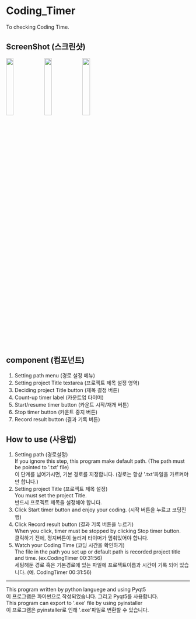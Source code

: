 # Coding_Timer
To checking Coding Time.

## ScreenShot (스크린샷)
<div>
<img src="https://user-images.githubusercontent.com/74485195/103400752-a671a300-4b89-11eb-9657-1247b50de0e7.PNG" width="20%"></img>
<img src="https://user-images.githubusercontent.com/74485195/103400757-a8d3fd00-4b89-11eb-8627-bd552d6ce0ef.PNG" width="20%"></img>
<img src="https://user-images.githubusercontent.com/74485195/103400761-aa052a00-4b89-11eb-95ed-7e928e2e2f31.PNG" width="20%"></img>
</div>
  
## component (컴포넌트)
1. Setting path menu (경로 설정 메뉴)
2. Setting project Title textarea (프로젝트 제목 설정 영역)
3. Deciding project Title button (제목 결정 버튼)
4. Count-up timer label (카운트업 타이머)
5. Start/resume timer button (카운트 시작/재개 버튼)
6. Stop timer button (카운트 중지 버튼)
7. Record result button (결과 기록 버튼)
  
## How to use (사용법)
1. Setting path (경로설정)  
 If you ignore this step, this program make default path. (The path must be pointed to '.txt' file)  
 이 단계를 넘어가시면, 기본 경로를 지정합니다.  (경로는 항상 '.txt'파일을 가르켜야만 합니다.)
2. Setting project Title (프로젝트 제목 설정)  
 You must set the project Title.  
 반드시 프로젝트 제목을 설정해야 합니다.
3. Click Start timer button and enjoy your coding. (시작 버튼을 누르고 코딩진행)
4. Click Record result button (결과 기록 버튼을 누르기)  
 When you click, timer must be stopped by clicking Stop timer button.  
 클릭하기 전에, 정지버튼이 눌러저 타이머가 멈춰있어야 합니다.  
5. Watch your Coding Time (코딩 시간을 확인하기)  
 The file in the path you set up or default path is recorded project title and time. (ex.CodingTimer 00:31:56)  
 세팅해둔 경로 혹은 기본경로에 있는 파일에 프로젝트이름과 시간이 기록 되어 있습니다. (예. CodingTimer 00:31:56)  
------------------------
This program written by python languege and using Pyqt5  
이 프로그램은 파이썬으로 작성되었습니다. 그리고 Pyqt5를 사용합니다.  
This program can export to '.exe' file by using pyinstaller  
이 프로그램은 pyinstaller로 인해 '.exe'파일로 변환할 수 있습니다.
